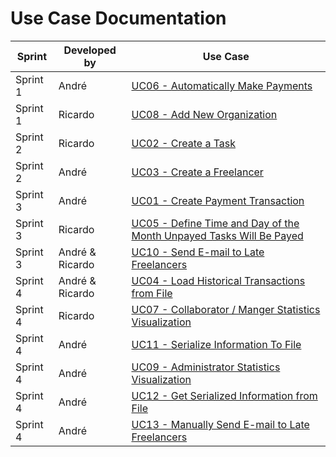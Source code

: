 # Use Case Documentation

| Sprint | Developed by | Use Case |
|-|-|-|
| Sprint 1 | André           | [UC06 - Automatically Make Payments](UC_06/UC_06.md) |
| Sprint 1 | Ricardo         | [UC08 - Add New Organization](UC_08/UC_08.md) |
| Sprint 2 | Ricardo         | [UC02 - Create a Task](UC_02/UC_02.md) |
| Sprint 2 | André           | [UC03 - Create a Freelancer](UC_03/UC_03.md) |
| Sprint 3 | André           | [UC01 - Create Payment Transaction](UC_01/UC_01.md) |
| Sprint 3 | Ricardo         | [UC05 - Define Time and Day of the Month Unpayed Tasks Will Be Payed](UC_05/UC_05.md) |
| Sprint 3 | André & Ricardo | [UC10 - Send E-mail to Late Freelancers](UC_10/UC_10.md) |
| Sprint 4 | André & Ricardo | [UC04 - Load Historical Transactions from File](UC_04/UC_04.md) |
| Sprint 4 | Ricardo         | [UC07 - Collaborator / Manger Statistics Visualization](UC_07/UC_07.md) |
| Sprint 4 | André           | [UC11 - Serialize Information To File](UC_11/UC_11.md) |
| Sprint 4 | André           | [UC09 - Administrator Statistics Visualization](UC_09/UC_09.md) |
| Sprint 4 | André           | [UC12 - Get Serialized Information from File](UC_12/UC_12.md) |
| Sprint 4 | André           | [UC13 - Manually Send E-mail to Late Freelancers](UC_13/UC_13.md) |